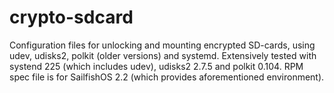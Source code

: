 # crypto-sdcard
Configuration files for unlocking and mounting encrypted SD-cards, using udev, udisks2, polkit (older versions) and systemd.
Extensively tested with systend 225 (which includes udev), udisks2 2.7.5 and polkit 0.104.
RPM spec file is for SailfishOS 2.2 (which provides aforementioned environment).
